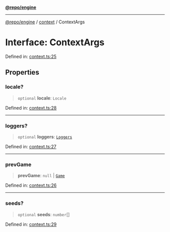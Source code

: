 [**@repo/engine**](../../README.md)

***

[@repo/engine](../../modules.md) / [context](../README.md) / ContextArgs

# Interface: ContextArgs

Defined in: [context.ts:25](https://github.com/alexqguo/drinking-board-game-v3/blob/c54738830b911cea80ee4f6fef46ab8be3a3f8a1/packages/engine/src/context.ts#L25)

## Properties

### locale?

> `optional` **locale**: `Locale`

Defined in: [context.ts:28](https://github.com/alexqguo/drinking-board-game-v3/blob/c54738830b911cea80ee4f6fef46ab8be3a3f8a1/packages/engine/src/context.ts#L28)

***

### loggers?

> `optional` **loggers**: [`Loggers`](Loggers.md)

Defined in: [context.ts:27](https://github.com/alexqguo/drinking-board-game-v3/blob/c54738830b911cea80ee4f6fef46ab8be3a3f8a1/packages/engine/src/context.ts#L27)

***

### prevGame

> **prevGame**: `null` \| [`Game`](../../gamestate/type-aliases/Game.md)

Defined in: [context.ts:26](https://github.com/alexqguo/drinking-board-game-v3/blob/c54738830b911cea80ee4f6fef46ab8be3a3f8a1/packages/engine/src/context.ts#L26)

***

### seeds?

> `optional` **seeds**: `number`[]

Defined in: [context.ts:29](https://github.com/alexqguo/drinking-board-game-v3/blob/c54738830b911cea80ee4f6fef46ab8be3a3f8a1/packages/engine/src/context.ts#L29)
